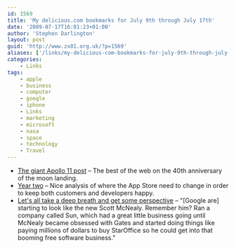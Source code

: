 ```yaml
---
id: 1569
title: 'My delicious.com bookmarks for July 9th through July 17th'
date: '2009-07-17T16:01:23+01:00'
author: 'Stephen Darlington'
layout: post
guid: 'http://www.zx81.org.uk/?p=1569'
aliases: ['/links/my-delicious-com-bookmarks-for-july-9th-through-july-17th.html']
categories:
    - Links
tags:
    - apple
    - business
    - computer
    - google
    - iphone
    - Links
    - marketing
    - microsoft
    - nasa
    - space
    - technology
    - Travel
---
```


- [The giant Apollo 11 post](http://www.kottke.org/09/07/the-giant-apollo-11-post) – The best of the web on the 40th anniversary of the moon landing.
- [Year two](http://furbo.org/2009/07/10/year-two/) – Nice analysis of where the App Store need to change in order to keep both customers and developers happy.
- [Let's all take a deep breath and get some perspective](http://fakesteve.blogspot.com/2009/07/lets-all-take-deep-breath-and-get-some.html) – "\[Google are\] starting to look like the new Scott McNealy. Remember him? Ran a company called Sun, which had a great little business going until McNealy became obsessed with Gates and started doing things like paying millions of dollars to buy StarOffice so he could get into that booming free software business."